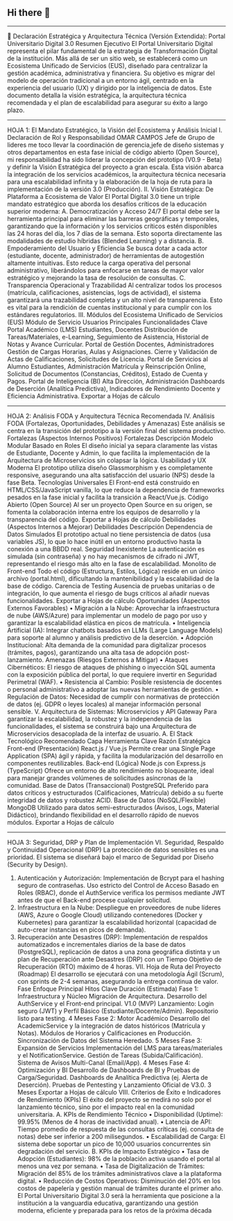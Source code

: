 ## Hi there 👋

<!--
**113omar/113omar** is a ✨ _special_ ✨ repository because its `README.md` (this file) appears on your GitHub profile.

Here are some ideas to get you started:

- 🔭 I’m currently working on ...
- 🌱 I’m currently learning ...
- 👯 I’m looking to collaborate on ...
- 🤔 I’m looking for help with ...
- 💬 Ask me about ...
- 📫 How to reach me: ...
- 😄 Pronouns: ...
- ⚡ Fun fact: ...
-->
________________________________________
📄 Declaración Estratégica y Arquitectura Técnica (Versión Extendida): Portal Universitario Digital 3.0
Resumen Ejecutivo
El Portal Universitario Digital representa el pilar fundamental de la estrategia de Transformación Digital de la institución. Más allá de ser un sitio web, se establecerá como un Ecosistema Unificado de Servicios (EUS), diseñado para centralizar la gestión académica, administrativa y financiera. Su objetivo es migrar del modelo de operación tradicional a un entorno ágil, centrado en la experiencia del usuario (UX) y dirigido por la inteligencia de datos. Este documento detalla la visión estratégica, la arquitectura técnica recomendada y el plan de escalabilidad para asegurar su éxito a largo plazo.
________________________________________
HOJA 1: El Mandato Estratégico, la Visión del Ecosistema y Análisis Inicial
I. Declaración de Rol y Responsabilidad
OMAR CAMPOS  Jefe de Grupo de lideres me toco llevar la coordinación de gerencia,jefe de diseño sistemas y otros departamentos  en esta fase inicial de código abierto (Open Source), mi responsabilidad ha sido liderar la concepción del prototipo (V0.9 - Beta) y definir la Visión Estratégica del proyecto a gran escala. Esta visión abarca la integración de los servicios académicos, la arquitectura técnica necesaria para una escalabilidad infinita y la elaboración de la hoja de ruta para la implementación de la versión 3.0 (Producción).
II. Visión Estratégica: De Plataforma a Ecosistema de Valor
El Portal Digital 3.0 tiene un triple mandato estratégico que aborda los desafíos críticos de la educación superior moderna:
A. Democratización y Acceso 24/7
El portal debe ser la herramienta principal para eliminar las barreras geográficas y temporales, garantizando que la información y los servicios críticos estén disponibles las 24 horas del día, los 7 días de la semana. Esto soporta directamente las modalidades de estudio híbridas (Blended Learning) y a distancia.
B. Empoderamiento del Usuario y Eficiencia
Se busca dotar a cada actor (estudiante, docente, administrador) de herramientas de autogestión altamente intuitivas. Esto reduce la carga operativa del personal administrativo, liberándolos para enfocarse en tareas de mayor valor estratégico y mejorando la tasa de resolución de consultas.
C. Transparencia Operacional y Trazabilidad
Al centralizar todos los procesos (matrícula, calificaciones, asistencias, logs de actividad), el sistema garantizará una trazabilidad completa y un alto nivel de transparencia. Esto es vital para la rendición de cuentas institucional y para cumplir con los estándares regulatorios.
III. Módulos del Ecosistema Unificado de Servicios (EUS)
Módulo de Servicio	Usuarios Principales	Funcionalidades Clave
Portal Académico (LMS)	Estudiantes, Docentes	Distribución de Tareas/Materiales, e-Learning, Seguimiento de Asistencia, Historial de Notas y Avance Curricular.
Portal de Gestión	Docentes, Administradores	Gestión de Cargas Horarias, Aulas y Asignaciones. Cierre y Validación de Actas de Calificaciones, Solicitudes de Licencia.
Portal de Servicios al Alumno	Estudiantes, Administración	Matrícula y Reinscripción Online, Solicitud de Documentos (Constancias, Créditos), Estado de Cuenta y Pagos.
Portal de Inteligencia (BI)	Alta Dirección, Administración	Dashboards de Deserción (Analítica Predictiva), Indicadores de Rendimiento Docente y Eficiencia Administrativa.
Exportar a Hojas de cálculo
________________________________________
HOJA 2: Análisis FODA y Arquitectura Técnica Recomendada
IV. Análisis FODA (Fortalezas, Oportunidades, Debilidades y Amenazas)
Este análisis se centra en la transición del prototipo a la versión final del sistema productivo.
Fortalezas (Aspectos Internos Positivos)
Fortalezas	Descripción
Modelo Modular Basado en Roles	El diseño inicial ya separa claramente las vistas de Estudiante, Docente y Admin, lo que facilita la implementación de la Arquitectura de Microservicios sin colapsar la lógica.
Usabilidad y UX Moderna	El prototipo utiliza diseño Glassmorphism y es completamente responsive, asegurando una alta satisfacción del usuario (NPS) desde la fase Beta.
Tecnologías Universales	El Front-end está construido en HTML/CSS/JavaScript vanilla, lo que reduce la dependencia de frameworks pesados en la fase inicial y facilita la transición a React/Vue.js.
Código Abierto (Open Source)	Al ser un proyecto Open Source en su origen, se fomenta la colaboración interna entre los equipos de desarrollo y la transparencia del código.
Exportar a Hojas de cálculo
Debilidades (Aspectos Internos a Mejorar)
Debilidades	Descripción
Dependencia de Datos Simulados	El prototipo actual no tiene persistencia de datos (usa variables JS), lo que lo hace inútil en un entorno productivo hasta la conexión a una BBDD real.
Seguridad Inexistente	La autenticación es simulada (sin contraseña) y no hay mecanismos de cifrado ni JWT, representando el riesgo más alto en la fase de escalabilidad.
Monolito de Front-end	Todo el código (Estructura, Estilos, Lógica) reside en un único archivo (portal.html), dificultando la mantenibilidad y la escalabilidad de la base de código.
Carencia de Testing	Ausencia de pruebas unitarias o de integración, lo que aumenta el riesgo de bugs críticos al añadir nuevas funcionalidades.
Exportar a Hojas de cálculo
Oportunidades (Aspectos Externos Favorables)
•	Migración a la Nube: Aprovechar la infraestructura de nube (AWS/Azure) para implementar un modelo de pago por uso y garantizar la escalabilidad elástica en picos de matrícula.
•	Inteligencia Artificial (IA): Integrar chatbots basados en LLMs (Large Language Models) para soporte al alumno y análisis predictivo de la deserción.
•	Adopción Institucional: Alta demanda de la comunidad para digitalizar procesos (trámites, pagos), garantizando una alta tasa de adopción post-lanzamiento.
Amenazas (Riesgos Externos a Mitigar)
•	Ataques Cibernéticos: El riesgo de ataques de phishing o inyección SQL aumenta con la exposición pública del portal, lo que requiere invertir en Seguridad Perimetral (WAF).
•	Resistencia al Cambio: Posible resistencia de docentes o personal administrativo a adoptar las nuevas herramientas de gestión.
•	Regulación de Datos: Necesidad de cumplir con normativas de protección de datos (ej. GDPR o leyes locales) al manejar información personal sensible.
V. Arquitectura de Sistemas: Microservicios y API Gateway
Para garantizar la escalabilidad, la robustez y la independencia de las funcionalidades, el sistema se construirá bajo una Arquitectura de Microservicios desacoplada de la interfaz de usuario.
A. El Stack Tecnológico Recomendado
Capa	Herramienta Clave	Razón Estratégica
Front-end (Presentación)	React.js / Vue.js	Permite crear una Single Page Application (SPA) ágil y rápida, y facilita la modularización del desarrollo en componentes reutilizables.
Back-end (Lógica)	Node.js con Express.js (TypeScript)	Ofrece un entorno de alto rendimiento no bloqueante, ideal para manejar grandes volúmenes de solicitudes asíncronas de la comunidad.
Base de Datos (Transaccional)	PostgreSQL	Preferido para datos críticos y estructurados (Calificaciones, Matrícula) debido a su fuerte integridad de datos y robustez ACID.
Base de Datos (NoSQL/Flexible)	MongoDB	Utilizado para datos semi-estructurados (Avisos, Logs, Material Didáctico), brindando flexibilidad en el desarrollo rápido de nuevos módulos.
Exportar a Hojas de cálculo
________________________________________
HOJA 3: Seguridad, DRP y Plan de Implementación
VI. Seguridad, Respaldo y Continuidad Operacional (DRP)
La protección de datos sensibles es una prioridad. El sistema se diseñará bajo el marco de Seguridad por Diseño (Security by Design).
1.	Autenticación y Autorización: Implementación de Bcrypt para el hashing seguro de contraseñas. Uso estricto del Control de Acceso Basado en Roles (RBAC), donde el AuthService verifica los permisos mediante JWT antes de que el Back-end procese cualquier solicitud.
2.	Infraestructura en la Nube: Despliegue en proveedores de nube líderes (AWS, Azure o Google Cloud) utilizando contenedores (Docker y Kubernetes) para garantizar la escalabilidad horizontal (capacidad de auto-crear instancias en picos de demanda).
3.	Recuperación ante Desastres (DRP): Implementación de respaldos automatizados e incrementales diarios de la base de datos (PostgreSQL), replicación de datos a una zona geográfica distinta y un plan de Recuperación ante Desastres (DRP) con un Tiempo Objetivo de Recuperación (RTO) máximo de 4 horas.
VII. Hoja de Ruta del Proyecto (Roadmap)
El desarrollo se ejecutará con una metodología Ágil (Scrum), con sprints de 2-4 semanas, asegurando la entrega continua de valor.
Fase	Enfoque Principal	Hitos Clave	Duración (Estimada)
Fase 1: Infraestructura y Núcleo	Migración de Arquitectura. Desarrollo del AuthService y el Front-end principal.	V1.0 (MVP) Lanzamiento: Login seguro (JWT) y Perfil Básico (Estudiante/Docente/Admin). Repositorio listo para testing.	4 Meses
Fase 2: Motor Académico	Desarrollo del AcademicService y la integración de datos históricos (Matrícula y Notas).	Módulos de Horarios y Calificaciones en Producción. Sincronización de Datos del Sistema Heredado.	5 Meses
Fase 3: Expansión de Servicios	Implementación del LMS para tareas/materiales y el NotificationService.	Gestión de Tareas (Subida/Calificación). Sistema de Avisos Multi-Canal (Email/App).	4 Meses
Fase 4: Optimización y BI	Desarrollo de Dashboards de BI y Pruebas de Carga/Seguridad.	Dashboards de Analítica Predictiva (ej. Alerta de Deserción). Pruebas de Pentesting y Lanzamiento Oficial de V3.0.	3 Meses
Exportar a Hojas de cálculo
VIII. Criterios de Éxito e Indicadores de Rendimiento (KPIs)
El éxito del proyecto se medirá no solo por el lanzamiento técnico, sino por el impacto real en la comunidad universitaria.
A. KPIs de Rendimiento Técnico
•	Disponibilidad (Uptime): 99.95% (Menos de 4 horas de inactividad anual).
•	Latencia de API: Tiempo promedio de respuesta de las consultas críticas (ej. consulta de notas) debe ser inferior a 200 milisegundos.
•	Escalabilidad de Carga: El sistema debe soportar un pico de 10,000 usuarios concurrentes sin degradación del servicio.
B. KPIs de Impacto Estratégico
•	Tasa de Adopción (Estudiantes): 98% de la población activa usando el portal al menos una vez por semana.
•	Tasa de Digitalización de Trámites: Migración del 85% de los trámites administrativos clave a la plataforma digital.
•	Reducción de Costos Operativos: Disminución del 20% en los costos de papelería y gestión manual de trámites durante el primer año.
El Portal Universitario Digital 3.0 será la herramienta que posicione a la institución a la vanguardia educativa, garantizando una gestión moderna, eficiente y preparada para los retos de la próxima década

